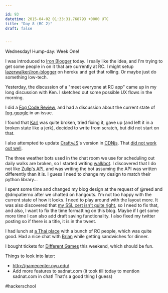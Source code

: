 ```yaml
---

id: 93
datetime: 2015-04-02 01:33:31.768793 +0000 UTC
title: "Day 8 (RC 2)"
draft: false


---
```


Wednesday! Hump-day: Week One!

I was introduced to [Iron Blogger](http://blog.lazerwalker.com/blog/2013/12/24/one-post-a-week-running-an-iron-blogger-challenge/) today. I really like the idea, and I'm trying to get some people in on it that are currently at RC. I might setup [lazerwalker/iron-blogger](https://github.com/lazerwalker/iron-blogger) on heroku and get that rolling. Or maybe just do something low-tech.

Yesterday, the discussion of a "meet everyone at RC app" came up in my long discussion with Ken. I sketched out some possible UX flows in the morning.

I did a [Fog Code Review](https://github.com/fog/fog/pull/3511), and had a discussion about the current state of [fog-google](https://github.com/fog/fog-google) in an issue.

I found that [Karl](http://icco.github.io/karl) was quite broken, tried fixing it, gave up (and left it in a broken state like a jerk), decided to write from scratch, but did not start on that.

I also attempted to update [CraftyJS](http://craftyjs.com/)'s version in [CDNjs](https://cdnjs.com/). That [did not work out well](https://github.com/cdnjs/cdnjs/pull/4511).

The three weather bots used in the chat room we use for scheduling out daily walks are broken, so I started writing [walkbot](https://walk-bot.herokuapp.com/). I discovered that I do not like [Zulip's API](https://zulip.com/api/endpoints/), and was writing the bot assuming the API was written differently than it is. I guess I need to change my design to match their python library...

I spent some time and changed my blog design at the request of @reed and @dmpatierno after we chatted on hangouts. I'm not too happy with the current state of how it looks. I need to play around with the layout more. It was also discovered that [my SSL cert isn't quite right](https://www.ssllabs.com/ssltest/analyze.html?d=writing.natwelch.com), so I need to fix that, and also, I want to fix the time formatting on this blog. Maybe if I get some more time I can also add draft saving functionality. I also fixed my twitter posting so if there is a title, it is in the tweet.

I had lunch at [a Thai place](https://foursquare.com/v/lan-larb-soho/541c6624498e9ab32651d2ec) with a bunch of RC people, which was quite good. Had a nice chat with [Brian](https://twitter.com/bglusman) while getting sandwiches for dinner.

I bought tickets for [Different Games](http://www.2015.differentgames.org/) this weekend, which should be fun.

Things to look into later:

 - http://gamecenter.nyu.edu/
 - Add more features to sadnat.com (it took till today to mention sadnat.com in chat! That's a good thing I guess)

#hackerschool
